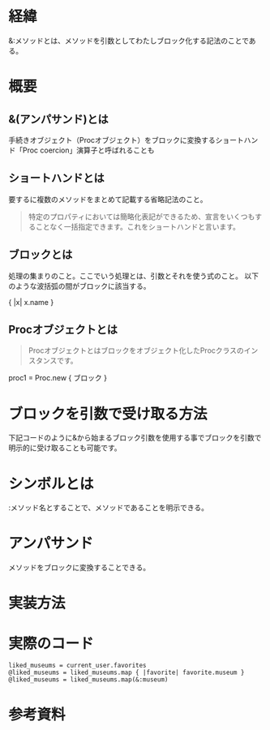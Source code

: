 # 経緯
&:メソッドとは、メソッドを引数としてわたしブロック化する記法のことである。

# 概要
## &(アンパサンド)とは
手続きオブジェクト（Procオブジェクト）をブロックに変換するショートハンド「Proc coercion」演算子と呼ばれることも

## ショートハンドとは
要するに複数のメソッドをまとめて記載する省略記法のこと。
> 特定のプロパティにおいては簡略化表記ができるため、宣言をいくつもすることなく一括指定できます。これをショートハンドと言います。

## ブロックとは
処理の集まりのこと。ここでいう処理とは、引数とそれを使う式のこと。
以下のような波括弧の間がブロックに該当する。

{ |x| x.name }

## Procオブジェクトとは
> Procオブジェクトとはブロックをオブジェクト化したProcクラスのインスタンスです。

proc1 = Proc.new { ブロック }

# ブロックを引数で受け取る方法
下記コードのように&から始まるブロック引数を使用する事でブロックを引数で明示的に受け取ることも可能です。

# シンボルとは
:メソッド名とすることで、メソッドであることを明示できる。

# アンパサンド
メソッドをブロックに変換することできる。

# 実装方法

# 実際のコード
```
liked_museums = current_user.favorites
@liked_museums = liked_museums.map { |favorite| favorite.museum }
@liked_museums = liked_museums.map(&:museum)
```

# 参考資料

